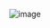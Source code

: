 ![image](https://github.com/gyu-yeong/Football/assets/139207337/c5a6ccab-3f22-4936-a41f-dc890013f633)

